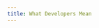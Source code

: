 ```yaml
---
title: What Developers Mean
---
```


<!-- GitHub CLA in ToS -->


<!-- git --signoff doc change -->

<!-- b2c150d3aa82f6583b9aadfecc5f8fa1c74aca09 by David A. Wheeler <dwheeler@dwheeler.com> -->

<!--
Expand documentation describing --signoff

Modify various document (man page) files to explain in more detail what --signoff means.

This was inspired by https://lwn.net/Articles/669976/ where paulj noted, "adding [the] '-s' argument to [a] git commit doesn't really mean you have even heard of the DCO...". Extending git's documentation will make it easier to argue that developers understood --signoff when they use it.

Signed-off-by: David A. Wheeler <dwheeler@dwheeler.com>
Signed-off-by: Junio C Hamano <gitster@pobox.com>
-->

